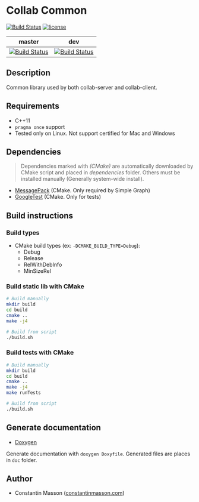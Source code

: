 # Collab Common

[![Build Status](https://travis-ci.org/CollabServer/collab-common.svg?branch=master)](https://travis-ci.org/CollabServer/collab-common)
[![license](https://img.shields.io/badge/license-LGPLv3.0-blue.svg)](https://github.com/CollabServer/collab-common/blob/master/LICENSE.txt)

| master | dev |
| :-----: | :-----: |
| [![Build Status](https://travis-ci.org/CollabServer/collab-common.svg?branch=master)](https://travis-ci.org/CollabServer/collab-common) | [![Build Status](https://travis-ci.org/CollabServer/collab-common.svg?branch=dev)](https://travis-ci.org/CollabServer/collab-common) |


## Description
Common library used by both collab-server and collab-client.


## Requirements
- C++11
- `pragma once` support
- Tested only on Linux. Not support certified for Mac and Windows


## Dependencies
> Dependencies marked with *(CMake)* are automatically downloaded by CMake
> script and placed in *dependencies* folder.
> Others must be installed manually (Generally system-wide install).
- [MessagePack](https://msgpack.org/) (CMake. Only required by Simple Graph)
- [GoogleTest](https://github.com/google/googletest) (CMake. Only for tests)


## Build instructions

### Build types
- CMake build types (ex: `-DCMAKE_BUILD_TYPE=Debug`):
    - Debug
    - Release
    - RelWithDebInfo
    - MinSizeRel

### Build static lib with CMake
```bash
# Build manually
mkdir build
cd build
cmake ..
make -j4

# Build from script
./build.sh
```

### Build tests with CMake
```bash
# Build manually
mkdir build
cd build
cmake ..
make -j4
make runTests

# Build from script
./build.sh
```


## Generate documentation
- [Doxygen](https://www.stack.nl/~dimitri/doxygen/)

Generate documentation with `doxygen Doxyfile`.
Generated files are places in `doc` folder.


## Author
- Constantin Masson ([constantinmasson.com](http://constantinmasson.com/))

